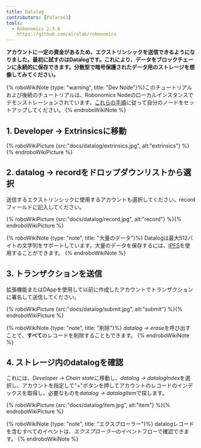 ```yaml
---
title: Datalog
contributors: [PaTara43]
tools:
  - Robonomics 2.3.0
    https://github.com/airalab/robonomics
---
```


**アカウントに一定の資金があるため、エクストリンシックを送信できるようになりました。最初に試すのはDatalogです。これにより、データをブロックチェーンに永続的に保存できます。分散型で暗号保護されたデータ用のストレージを想像してみてください。**

{% roboWikiNote {type: "warning", title: "Dev Node"}%}このチュートリアルおよび後続のチュートリアルは、Robonomics Nodeのローカルインスタンスでデモンストレーションされています。[これらの手順](/docs/run-dev-node)に従って自分のノードをセットアップしてください。
{% endroboWikiNote %}


## 1. Developer -> Extrinsicsに移動

{% roboWikiPicture {src:"docs/datalog/extrinsics.jpg", alt:"extrinsics"} %}{% endroboWikiPicture %}

## 2. datalog -> recordをドロップダウンリストから選択

送信するエクストリンシックに使用するアカウントも選択してください。recordフィールドに記入してください。

{% roboWikiPicture {src:"docs/datalog/record.jpg", alt:"record"} %}{% endroboWikiPicture %}

{% roboWikiNote {type: "note", title: "大量のデータ"}%} Datalogは最大512バイトの文字列をサポートしています。大量のデータを保存するには、[IPFS](https://ipfs.tech/)を使用することができます。
{% endroboWikiNote %}

## 3. トランザクションを送信

拡張機能またはDAppを使用して以前に作成したアカウントでトランザクションに署名して送信してください。

{% roboWikiPicture {src:"docs/datalog/submit.jpg", alt:"submit"} %}{% endroboWikiPicture %}

{% roboWikiNote {type: "note", title: "削除"}%} *datalog -> erase*を呼び出すことで、**すべて**のレコードを削除することもできます。
{% endroboWikiNote %}

## 4. ストレージ内のdatalogを確認

これには、*Developer -> Chain state*に移動し、*datalog -> datalogIndex*を選択し、アカウントを指定して"+"ボタンを押してアカウントのレコードのインデックスを取得し、必要なものを*datalog -> datalogItem*で探します。

{% roboWikiPicture {src:"docs/datalog/item.jpg", alt:"item"} %}{% endroboWikiPicture %}

{% roboWikiNote {type: "note", title: "エクスプローラー"}%} datalogレコードを含むすべてのイベントは、*エクスプローラー*のイベントフローで確認できます。
{% endroboWikiNote %}